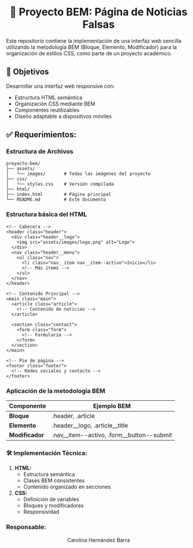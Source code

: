 <h1 align=center>📝 Proyecto BEM: Página de Noticias Falsas</h1>
<p>Este repositorio contiene la implementación de una interfaz web sencilla utilizando la metodología BEM (Bloque, Elemento, Modificador) para la organización de estilos CSS, como parte de un proyecto académico.</p>

## 🎯 Objetivos
Desarrollar una interfaz web responsive con:
- Estructura HTML semántica
- Organización CSS mediante BEM
- Componentes reutilizables
- Diseño adaptable a dispositivos móviles

## ✅ Requerimientos:
### Estructura de Archivos

```plaintext
proyecto-bem/
├── assets/
│   └── images/       # Todas las imágenes del proyecto
├── css/
│   └── styles.css    # Versión compilada
├── html/
├── index.html        # Página principal
└── README.md         # Este documento
```
### Estructura básica del HTML
```plaintext
<!-- Cabecera -->
<header class="header">
  <div class="header__logo">
    <img src="assets/images/logo.png" alt="Logo">
  </div>
  <nav class="header__menu">
    <ul class="nav">
      <li class="nav__item nav__item--activo">Inicio</li>
      <!-- Más items -->
    </ul>
  </nav>
</header>

<!-- Contenido Principal -->
<main class="main">
  <article class="article">
    <!-- Contenido de noticias -->
  </article>
  
  <section class="contact">
    <form class="form">
      <!-- Formulario -->
    </form>
  </section>
</main>

<!-- Pie de página -->
<footer class="footer">
  <!-- Redes sociales y contacto -->
</footer>
```

### Aplicación de la metodología BEM

|Componente|Ejemplo BEM|
|----------|-----------|
|**Bloque**| .header, .article|
|**Elemento**| .header__logo, .article__title|
|**Modificador**| .nav__item--activo, .form__button--submit|

### 🛠 Implementación Técnica:
1. **HTML:**
   - Estructura semántica
   - Clases BEM consistentes
   - Contenido organizado en secciones
2. **CSS:**
   - Definición de variables
   - Bloques y modificadores
   - Responsividad

### Responsable:
<p align=center>Carolina Hernández Barra</p>

